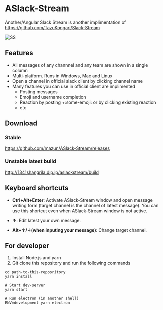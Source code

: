 # ASlack-Stream

Another/Angular Slack Stream is another implimentation of https://github.com/TazuKongari/Slack-Stream

![SS](https://github.com/mazun/ASlack-Stream/blob/master/images/screenshot01.png)

## Features

- All messages of any channnel and any team are shown in a single column
- Multi-platform. Runs in Windows, Mac and Linux
- Open a channel in official slack client by clicking channel name
- Many features you can use in official client are implimented
  - Posting messages
  - Emoji and username completion
  - Reaction by posting +:some-emoji: or by clicking existing reaction
  - etc

## Download

### Stable

https://github.com/mazun/ASlack-Stream/releases

### Unstable latest build

http://1341shangrila.dip.jp/aslackstream/build

## Keyboard shortcuts

- **Ctrl+Alt+Enter**:
Activate ASlack-Stream window and open message writing form (target channel is the channel of latest message).
You can use this shortcut even when ASlack-Stream window is not active.

- **↑**:
Edit latest your own message.

- **Alt+↑/↓(when inputing your message)**:
Change target channel.


## For developer

1. Install Node.js and yarn
2. Git clone this repository and run the following commands

```shell
cd path-to-this-reposritory
yarn install

# Start dev-server
yarn start

# Run electron (in another shell)
ENV=development yarn electron
```
